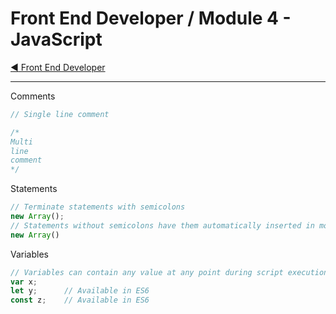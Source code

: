 # Front End Developer / Module 4 - JavaScript

[:arrow_backward: Front End Developer](/README.md)

---

Comments

```js
// Single line comment

/*
Multi
line
comment
*/
```

Statements

```js
// Terminate statements with semicolons
new Array();
// Statements without semicolons have them automatically inserted in most cases
new Array()
```

Variables

```js
// Variables can contain any value at any point during script execution
var x;
let y;      // Available in ES6
const z;    // Available in ES6
```
